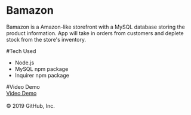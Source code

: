 # Bamazon

Bamazon is a Amazon-like storefront with a MySQL database storing the product information. App will take in orders from customers and deplete stock from the store's inventory. 


#Tech Used 
* Node.js
* MySQL npm package
* Inquirer npm package


#Video Demo
<br/>
<a href="https://drive.google.com/file/d/1qVm4zqDSbdjZYtKEIFqfC8QD_CUujJaY/view">Video Demo</a>
<br><br/>
© 2019 GitHub, Inc.